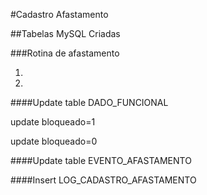 #Cadastro Afastamento



##Tabelas MySQL Criadas



###Rotina de afastamento

1.

2.



####Update table DADO_FUNCIONAL

update bloqueado=1 

update bloqueado=0

####Update table EVENTO_AFASTAMENTO

####Insert LOG_CADASTRO_AFASTAMENTO